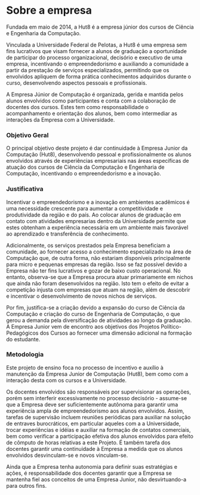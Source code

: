 # Sobre a empresa

Fundada em maio de 2014, a Hut8 é a empresa júnior dos cursos de Ciência e Engenharia da Computação.

Vinculada a Universidade Federal de Pelotas, a Hut8 é uma empresa sem fins lucrativos que visam fornecer a alunos de graduação a oportunidade de participar do processo organizacional, decisório e executivo de uma empresa, incentivando o empreendedorismo e auxiliando a comunidade a partir da prestação de serviços especializados, permitindo que os envolvidos apliquem de forma prática conhecimentos adquiridos durante o curso, desenvolvendo aspectos pessoais e profissionais.

A Empresa Júnior de Computação é organizada, gerida e mantida pelos alunos envolvidos como participantes e conta com a colaboração de docentes dos cursos. Estes tem como responsabilidade o acompanhamento e orientação dos alunos, bem como intermediar as interações da Empresa com a Universidade. 

### Objetivo Geral
O principal objetivo deste projeto é dar continuidade à Empresa Junior da Computação (Hut8), desenvolvendo pessoal e profissionalmente os alunos envolvidos através de experiências empresariais nas áreas específicas de atuação dos cursos de Ciência da Computação e Engenharia de Computação, incentivando o empreendedorismo e a inovação.

### Justificativa
Incentivar o empreendedorismo e a inovação em ambientes acadêmicos é uma necessidade crescente para aumentar a competitividade e produtividade da região e do país. Ao colocar alunos de graduação em contato com atividades empresarias dentro da Universidade permite que estes obtenham a experiência necessária em um ambiente mais favorável ao aprendizado e transferência de conhecimento.

Adicionalmente, os serviços prestados pela Empresa beneficiam a comunidade, ao fornecer acesso a conhecimento especializado na área de Computação que, de outra forma, não estariam disponíveis principalmente para micro e pequenas empresas da região. Isso se faz possível devido a Empresa não ter fins lucrativos e gozar de baixo custo operacional. No entanto, observa-se que a Empresa procura atuar primariamente em nichos que ainda não foram desenvolvidos na região. Isto tem o efeito de evitar a competição injusta com empresas que atuam na região, além de descobrir e incentivar o desenvolvimento de novos nichos de serviços.

Por fim, justifica-se a criação devido a expansão do curso de Ciência da Computação e criação do curso de Engenharia de Computação, o que gerou a demanda pela diversificação de atividades ao longo da graduação. A Empresa Junior vem de encontro aos objetivos dos Projetos Político-Pedagógicos dos Cursos ao fornecer uma dimensão adicional na formação do estudante.

### Metodologia
Este projeto de ensino foca no processo de incentivo e auxílio à manutenção da Empresa Junior de Computação (Hut8), bem como com a interação desta com os cursos e a Universidade.

Os docentes envolvidos são responsáveis por supervisionar as operações, porém sem interferir excessivamente no processo decisório - assume-se que a Empresa deve ser suficientemente autônoma para garantir uma experiência ampla de empreendedorismo aos alunos envolvidos. Assim, tarefas de supervisão incluem reuniões periódicas para auxiliar na solução de entraves burocráticos, em particular aqueles com a a Universidade, trocar experiências e idéias e auxiliar na formação de contatos comerciais, bem como verificar a participação efetiva dos alunos envolvidos para efeito de cômputo de horas relativas a este Projeto. É também tarefa dos docentes garantir uma continuidade à Empresa a medida que os alunos envolvidos desvinculam-se e novos vinculam-se.

Ainda que a Empresa tenha autonomia para definir suas estratégias e ações, é responsabilidade dos docentes garantir que a Empresa se mantenha fiel aos conceitos de uma Empresa Junior, não desvirtuando-a para outros fins.